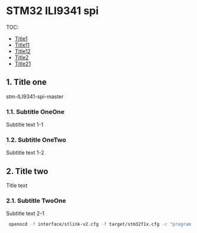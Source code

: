 # STM32 ILI9341 spi
TOC:
 - [Title1](#1-title-one)
  - [Title11](#11-subtitle-oneone)
  - [Title12](#12-subtitle-onetwo)
 - [Title2](#2-title-two)
  - [Title21](#21-subtitle-twoone)

## 1. Title one

stm-ILI9341-spi-master

### 1.1. Subtitle OneOne
Subtitle text 1-1

### 1.2. Subtitle OneTwo
Subtitle text 1-2

## 2. Title two
Title text
### 2.1. Subtitle TwoOne
Subtitle text 2-1

```bash
 openocd -f interface/stlink-v2.cfg -f target/stm32f1x.cfg -c "program build/$(TARGET).elf verify exit reset"
```